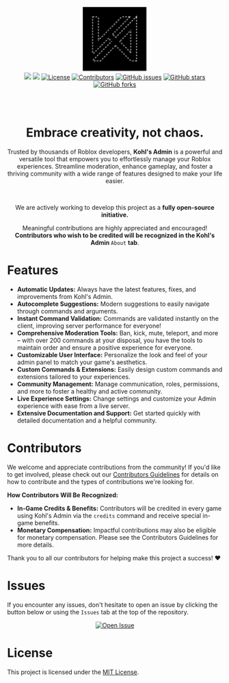 <div align="center">
	<img src=".moonwave/static/logo-load-dark.svg" alt="Kohl's Admin" height="150" />
	<br/>
	<a href="https://docs.kohl.gg/"><img src="https://img.shields.io/badge/docs-docs.kohl.gg-222" /></a>
	<a href="https://discord.gg/bwCC7gV"><img src="https://img.shields.io/discord/694630328064671775" /></a>
	<a href="https://github.com/kohls-admin/main/blob/main/LICENSE"><img src="https://img.shields.io/github/license/kohls-admin/main" alt="License"></a>
	<a href="https://github.com/kohls-admin/main/graphs/contributors"><img src="https://img.shields.io/github/contributors/kohls-admin/main" alt="Contributors"></a>
	<a href="https://github.com/kohls-admin/main/issues"><img src="https://img.shields.io/github/issues/kohls-admin/main" alt="GitHub issues"></a>
	<a href="https://github.com/kohls-admin/main/stargazers"><img src="https://img.shields.io/github/stars/kohls-admin/main" alt="GitHub stars"></a>
	<a href="https://github.com/kohls-admin/main/network/members"><img src="https://img.shields.io/github/forks/kohls-admin/main" alt="GitHub forks"></a>
</div>

<br/><br/>

<h1 align="center">Embrace creativity, not chaos.</h1>
<!--moonwave-hide-before-this-line-->
<p align="center"> Trusted by thousands of Roblox developers, <b>Kohl's Admin</b> is a powerful and versatile tool that empowers you to effortlessly manage your Roblox experiences. Streamline moderation, enhance gameplay, and foster a thriving community with a wide range of features designed to make your life easier.</p>
<br/>

<p align="center"> We are actively working to develop this project as a <b>fully open-source initiative.</b></p>

<p align="center">
Meaningful contributions are highly appreciated and encouraged! <b>Contributors who wish to be credited will be recognized in the Kohl's Admin </b><code>About</code> <b>tab</b>.
</p>

# Features

- **Automatic Updates:** Always have the latest features, fixes, and improvements from Kohl's Admin.
- **Autocomplete Suggestions:** Modern suggestions to easily navigate through commands and arguments.
- **Instant Command Validation:** Commands are validated instantly on the client, improving server performance for everyone!
- **Comprehensive Moderation Tools:** Ban, kick, mute, teleport, and more – with over 200 commands at your disposal, you have the tools to maintain order and ensure a positive experience for everyone.
- **Customizable User Interface:** Personalize the look and feel of your admin panel to match your game's aesthetics.
- **Custom Commands & Extensions:** Easily design custom commands and extensions tailored to your experiences.
- **Community Management:** Manage communication, roles, permissions, and more to foster a healthy and active community.
- **Live Experience Settings:** Change settings and customize your Admin experience with ease from a live server.
- **Extensive Documentation and Support:** Get started quickly with detailed documentation and a helpful community.

# Contributors

We welcome and appreciate contributions from the community! If you'd like to get involved, please check out our [Contributors Guidelines](CONTRIBUTORS.md) for details on how to contribute and the types of contributions we're looking for.

**How Contributors Will Be Recognized:**

- **In-Game Credits & Benefits:** Contributors will be credited in every game using Kohl's Admin via the `credits` command and receive special in-game benefits.
- **Monetary Compensation:** Impactful contributions may also be eligible for monetary compensation. Please see the Contributors Guidelines for more details.

Thank you to all our contributors for helping make this project a success! ❤️

# Issues

If you encounter any issues, don't hesitate to open an issue by clicking the button below or using the `Issues` tab at the top of the repository.

<div align="center">
	<a href="https://github.com/kohls-admin/main/issues/new" target="_blank">
		<img src="https://img.shields.io/badge/Open_Issue-Click_Here-blue?style=for-the-badge" alt="Open Issue" />
	</a>
</div>

# License

This project is licensed under the [MIT License](https://github.com/kohls-admin/main/blob/master/LICENSE.txt).
